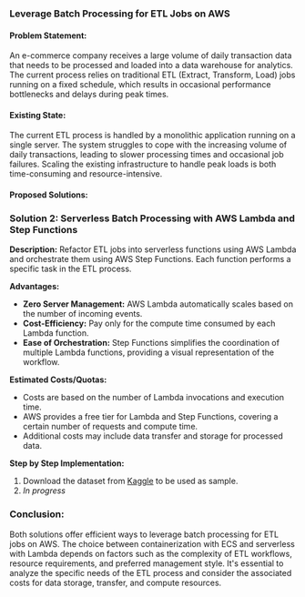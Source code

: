 ### Leverage Batch Processing for ETL Jobs on AWS

#### Problem Statement:

An e-commerce company receives a large volume of daily transaction data that needs to be processed and loaded into a data warehouse for analytics. The current process relies on traditional ETL (Extract, Transform, Load) jobs running on a fixed schedule, which results in occasional performance bottlenecks and delays during peak times.

#### Existing State:

The current ETL process is handled by a monolithic application running on a single server. The system struggles to cope with the increasing volume of daily transactions, leading to slower processing times and occasional job failures. Scaling the existing infrastructure to handle peak loads is both time-consuming and resource-intensive.

#### Proposed Solutions:


### Solution 2: Serverless Batch Processing with AWS Lambda and Step Functions

**Description:**
Refactor ETL jobs into serverless functions using AWS Lambda and orchestrate them using AWS Step Functions. Each function performs a specific task in the ETL process.

**Advantages:**
- **Zero Server Management:** AWS Lambda automatically scales based on the number of incoming events.
- **Cost-Efficiency:** Pay only for the compute time consumed by each Lambda function.
- **Ease of Orchestration:** Step Functions simplifies the coordination of multiple Lambda functions, providing a visual representation of the workflow.

**Estimated Costs/Quotas:**
- Costs are based on the number of Lambda invocations and execution time.
- AWS provides a free tier for Lambda and Step Functions, covering a certain number of requests and compute time.
- Additional costs may include data transfer and storage for processed data.

**Step by Step Implementation:**

1. Download the dataset from [Kaggle](https://www.kaggle.com/datasets/olistbr/brazilian-ecommerce?resource=download) to be used as sample.
2. *In progress*


### Conclusion:

Both solutions offer efficient ways to leverage batch processing for ETL jobs on AWS. The choice between containerization with ECS and serverless with Lambda depends on factors such as the complexity of ETL workflows, resource requirements, and preferred management style. It's essential to analyze the specific needs of the ETL process and consider the associated costs for data storage, transfer, and compute resources.
